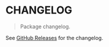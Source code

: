 # CHANGELOG

> Package changelog.

See [GitHub Releases](https://github.com/stdlib-js/constants-float64-half-pi/releases) for the changelog.